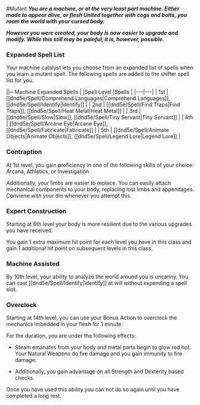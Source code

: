 #Mutant
***You are a machine, or at the very least part machine. Either made to appear alive, or flesh United together with cogs and bolts, you roam the world with your cursed body.***

***However you were created, your body is now easier to upgrade and modify. While this still may be painful, it is, however, possible.***

### Expanded Spell List
Your machine catalyst lets you choose from an expanded list of spells when you learn a mutant spell. The following spells are added to the shifter spell list for you.

||~ Machine Expanded Spells |
|Spell Level |Spells |
|---|---|
| 1st | [[dnd5e/Spell/Comprehend Languages\|Comprehend Languages]], [[dnd5e/Spell/Identify\|Identify]] |
| 2nd | [[dnd5e/Spell/Find Traps\|Find Traps]], [[dnd5e/Spell/Heat Metal\|Heat Metal]] |
| 3rd | [[dnd5e/Spell/Slow\|Slow]], [[dnd5e/Spell/Tiny Servant\|Tiny Servant]] |
| 4th | [[dnd5e/Spell/Arcane Eye\|Arcane Eye]], [[dnd5e/Spell/Fabricate\|Fabricate]] |
| 5th | [[dnd5e/Spell/Animate Objects\|Animate Objects]], [[dnd5e/Spell/Legend Lore\|Legend Lore]] |

### Contraption
At 1st level, you gain proficiency in one of the following skills of your choice: Arcana, Athletics, or Investigation.

Additionally, your limbs are easier to replace. You can easily attach mechanical components to your body, replacing lost limbs and appendages. Conviene with your dm whenever you attempt this.

### Expert Construction
Starting at 6th level your body is more resilient due to the various upgrades you have received.

You gain 1 extra maximum hit point for each level you have in this class and gain 1 additional hit point on subsequent levels in this class.

### Machine Assisted
By 10th level, your ability to analyze the world around you is uncanny. You can cast [[dnd5e/Spell/Identify\|Identify]] at will without expending a spell slot.

### Overclock
Starting at 14th level, you can use your Bonus Action to overclock the mechanics imbedded in your flesh for 1 minute.

For the duration, you are under the following effects:

* Steam emanates from your body and metal parts begin to glow red hot. Your Natural Weapons do fire damage and you gain immunity to fire damage.

* Additionally, you gain advantage on all Strength and Dexterity based checks.

Once you have used this ability you can not do so again until you have completed a long rest.